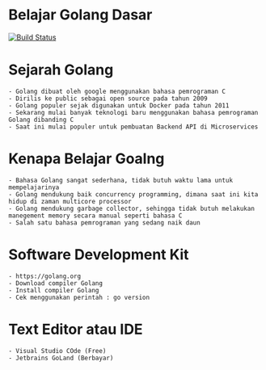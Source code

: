 # Belajar Golang Dasar

[![Build Status](https://travis-ci.org/joemccann/dillinger.svg?branch=master)](https://github.com/enggarranu/belajar-golang-dasar)

# Sejarah Golang

    - Golang dibuat oleh google menggunakan bahasa pemrograman C
    - Dirilis ke public sebagai open source pada tahun 2009
    - Golang populer sejak digunakan untuk Docker pada tahun 2011
    - Sekarang mulai banyak teknologi baru menggunakan bahasa pemrograman Golang dibanding C
    - Saat ini mulai populer untuk pembuatan Backend API di Microservices

# Kenapa Belajar Goalng

    - Bahasa Golang sangat sederhana, tidak butuh waktu lama untuk mempelajarinya
    - Golang mendukung baik concurrency programming, dimana saat ini kita hidup di zaman multicore processor
    - Golang mendukung garbage collector, sehingga tidak butuh melakukan manegement memory secara manual seperti bahasa C
    - Salah satu bahasa pemrograman yang sedang naik daun

# Software Development Kit

    - https://golang.org
    - Download compiler Golang
    - Install compiler Golang
    - Cek menggunakan perintah : go version

# Text Editor atau IDE

    - Visual Studio COde (Free)
    - Jetbrains GoLand (Berbayar)